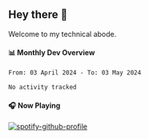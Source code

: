 ## Hey there 👋

Welcome to my technical abode.

#### 📊 Monthly Dev Overview
<!--START_SECTION:waka-->

```txt
From: 03 April 2024 - To: 03 May 2024

No activity tracked
```

<!--END_SECTION:waka-->

#### 🎧 Now Playing

[![spotify-github-profile](https://spotify-github-profile.vercel.app/api/view?uid=james2mid&cover_image=true&theme=natemoo-re)](https://open.spotify.com/user/james2mid?si=2b3baf2b09cb499e)
